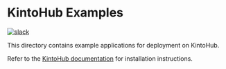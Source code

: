 # KintoHub Examples
[![slack](https://img.shields.io/badge/slack-kintoproj-brightgreen)](https://join.slack.com/t/kintogoons/shared_invite/zt-mu6bvg79-BmkkdMRRwohJioZggXVYeA)

This directory contains example applications for deployment on KintoHub.

Refer to the [KintoHub documentation](https://www.kintohub.com/examples/nodejs/nodejs-example/) for installation instructions.
